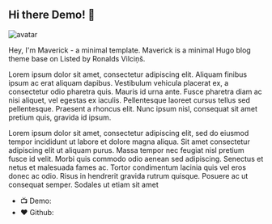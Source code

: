 ## Hi there Demo! 👋

<img class="avatar" src="images/13151833_10201645185527915_2239601668557087317_n.jpg" alt="avatar">

Hey, I'm Maverick - a minimal template. Maverick is a minimal Hugo blog theme base on Listed by Ronalds Vilciņš.

Lorem ipsum dolor sit amet, consectetur adipiscing elit. Aliquam finibus ipsum ac erat aliquam dapibus. Vestibulum vehicula placerat ex, a consectetur odio pharetra quis. Mauris id urna ante. Fusce pharetra diam ac nisi aliquet, vel egestas ex iaculis. Pellentesque laoreet cursus tellus sed pellentesque. Praesent a rhoncus elit. Nunc ipsum nisl, consequat sit amet pretium quis, gravida id ipsum.

Lorem ipsum dolor sit amet, consectetur adipiscing elit, sed do eiusmod tempor incididunt ut labore et dolore magna aliqua. Sit amet consectetur adipiscing elit ut aliquam purus. Massa tempor nec feugiat nisl pretium fusce id velit. Morbi quis commodo odio aenean sed adipiscing. Senectus et netus et malesuada fames ac. Tortor condimentum lacinia quis vel eros donec ac odio. Risus in hendrerit gravida rutrum quisque. Posuere ac ut consequat semper. Sodales ut etiam sit amet

- 📺 Demo: 
- ❤️ Github: 
